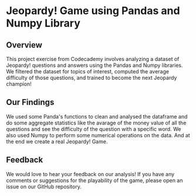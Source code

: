 # Jeopardy! Game using Pandas and Numpy Library

## Overview
This project exercise from Codecademy involves analyzing a dataset of Jeopardy! questions and answers using the Pandas and Numpy libraries. We filtered the dataset for topics of interest, computed the average difficulty of those questions, and trained to become the next Jeopardy champion!

## Our Findings
We used some Panda's functions to clean and analysed the dataframe and do some aggregate statistics like the avarage of the money value of all the questions and see the difficulty of the question with a specific word. We also used Numpy to perform some numerical operations on the data. And at the end we create a real Jeopardy! Game. 

## Feedback
We would love to hear your feedback on our analysis! If you have any comments or suggestions for the playability of the game, please open an issue on our GitHub repository.

